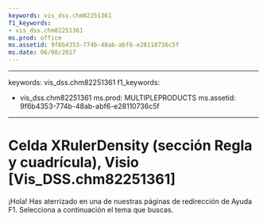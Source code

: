 ```yaml
---
keywords: vis_dss.chm82251361
f1_keywords:
- vis_dss.chm82251361
ms.prod: office
ms.assetid: 9f6b4353-774b-48ab-abf6-e28110736c5f
ms.date: 06/08/2017
---
```


---
keywords: vis_dss.chm82251361
f1_keywords:
- vis_dss.chm82251361
ms.prod: MULTIPLEPRODUCTS
ms.assetid: 9f6b4353-774b-48ab-abf6-e28110736c5f
---


# Celda XRulerDensity (sección Regla y cuadrícula), Visio [Vis_DSS.chm82251361]

¡Hola! Has aterrizado en una de nuestras páginas de redirección de Ayuda F1. Selecciona a continuación el tema que buscas.



